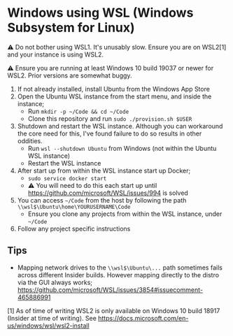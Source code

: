 # Windows using WSL (Windows Subsystem for Linux)
:warning: Do not bother using WSL1. It's unusably slow. Ensure you are on WSL2[1] and your instance is using WSL2.

:warning: Ensure you are running at least Windows 10 build 19037 or newer for WSL2. Prior versions are somewhat buggy.

  1. If not already installed, install Ubuntu from the Windows App Store
  2. Open the Ubuntu WSL instance from the start menu, and inside the instance;
     * Run `mkdir -p ~/Code && cd ~/Code`
     * Clone this repository and run `sudo ./provision.sh $USER`
  3. Shutdown and restart the WSL instance. Although you can workaround the core need for this, I've found failure to do so results in other oddities.
     * Run `wsl --shutdown Ubuntu` from Windows (not within the Ubuntu WSL instance)
     * Restart the WSL instance
  4. After start up from within the WSL instance start up Docker;
     * `sudo service docker start`
     * :warning: You will need to do this each start up until https://github.com/microsoft/WSL/issues/994 is solved
  5. You can access `~/Code` from the host by following the path `\\wsl$\Ubuntu\home\YOURUSERNAME\Code`
     * Ensure you clone any projects from within the WSL instance, under `~/Code`
  6. Follow any project specific instructions


## Tips
  * Mapping network drives to the `\\wsl$\Ubuntu\...` path sometimes fails across different Insider builds. However mapping directly to the distro via the GUI always works; https://github.com/microsoft/WSL/issues/3854#issuecomment-465886991

[1] As of time of writing WSL2 is only available on Windows 10 build 18917 (Insider at time of writing). 
See https://docs.microsoft.com/en-us/windows/wsl/wsl2-install
